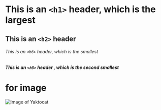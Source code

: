 # This is an `<h1>` header, which is the largest

## This is an `<h2>` header

###### This is an `<h6>` header, which is the smallest
##### This is an `<h5>` header , which is the second smallest

# for image
![Image of Yaktocat](https://octodex.github.com/images/yaktocat.png)

